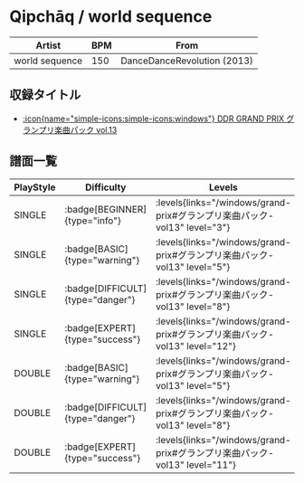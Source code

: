# Qipchāq / world sequence

|Artist|BPM|From|
|------|---|----|
|world sequence|150|DanceDanceRevolution (2013)|

## 収録タイトル

- [:icon{name="simple-icons:simple-icons:windows"} DDR GRAND PRIX グランプリ楽曲パック vol.13](/windows/grand-prix#グランプリ楽曲パック-vol13)

## 譜面一覧

|PlayStyle|Difficulty|Levels|Notes|Movie|
|---------|----------|------|-----|-----|
|SINGLE| :badge[BEGINNER]{type="info"}| :levels{links="/windows/grand-prix#グランプリ楽曲パック-vol13" level="3"}|88/4||
|SINGLE| :badge[BASIC]{type="warning"}| :levels{links="/windows/grand-prix#グランプリ楽曲パック-vol13" level="5"}|139/7||
|SINGLE| :badge[DIFFICULT]{type="danger"}| :levels{links="/windows/grand-prix#グランプリ楽曲パック-vol13" level="8"}|231/20||
|SINGLE| :badge[EXPERT]{type="success"}| :levels{links="/windows/grand-prix#グランプリ楽曲パック-vol13" level="12"}|309/16||
|DOUBLE| :badge[BASIC]{type="warning"}| :levels{links="/windows/grand-prix#グランプリ楽曲パック-vol13" level="5"}|143/7||
|DOUBLE| :badge[DIFFICULT]{type="danger"}| :levels{links="/windows/grand-prix#グランプリ楽曲パック-vol13" level="8"}|229/14||
|DOUBLE| :badge[EXPERT]{type="success"}| :levels{links="/windows/grand-prix#グランプリ楽曲パック-vol13" level="11"}|307/16||
